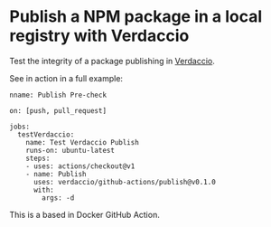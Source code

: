 # Publish a NPM package in a local registry with Verdaccio

Test the integrity of a package publishing in [Verdaccio](https://verdaccio.org/).

See in action in a full example:

```
nname: Publish Pre-check

on: [push, pull_request]

jobs:
  testVerdaccio:
    name: Test Verdaccio Publish
    runs-on: ubuntu-latest
    steps:
    - uses: actions/checkout@v1
    - name: Publish
      uses: verdaccio/github-actions/publish@v0.1.0
      with:
        args: -d
```

This is a based in Docker GitHub Action.
